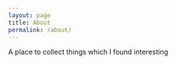 ```yaml
---
layout: page
title: About
permalink: /about/
---
```


A place to collect things which I found interesting